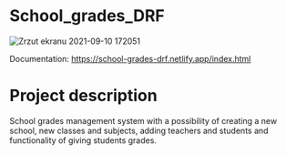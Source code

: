# School_grades_DRF
![Zrzut ekranu 2021-09-10 172051](https://user-images.githubusercontent.com/85451799/132878085-16b4dabd-5c91-47a2-8ab0-20c62e8a1892.png)

Documentation: https://school-grades-drf.netlify.app/index.html

# Project description
School grades management system with a possibility of creating a new school, new classes and subjects, adding teachers and students and functionality of giving students grades. 



